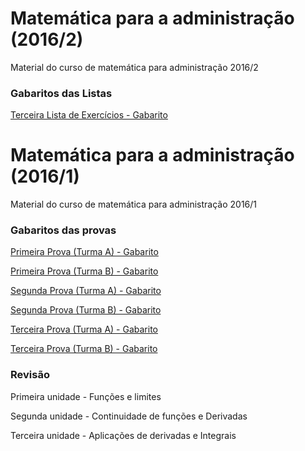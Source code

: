 # Matemática para a administração (2016/2)
Material do curso de matemática para administração 2016/2

### **Gabaritos das Listas**

[Terceira Lista de Exercícios - Gabarito](http://nbviewer.jupyter.org/github/brosiv/matematica-para-a-administracao/blob/master/MAT_ADM_L4_2016-2.ipynb)

# Matemática para a administração (2016/1)
Material do curso de matemática para administração 2016/1

### **Gabaritos das provas**

[Primeira Prova (Turma A) - Gabarito](http://nbviewer.jupyter.org/github/brosiv/matematica-para-a-administracao/blob/master/MAC119_P1A_2016-1.ipynb)

[Primeira Prova (Turma B) - Gabarito](http://nbviewer.jupyter.org/github/brosiv/matematica-para-a-administracao/blob/master/MAC119_P1B_2016-1.ipynb)

[Segunda Prova (Turma A) - Gabarito](http://nbviewer.jupyter.org/github/brosiv/matematica-para-a-administracao/blob/master/MAC119_P2A_2016-1.ipynb)

[Segunda Prova (Turma B) - Gabarito](http://nbviewer.jupyter.org/github/brosiv/matematica-para-a-administracao/blob/master/MAC119_P2B_2016-1.ipynb)

[Terceira Prova (Turma A) - Gabarito](http://nbviewer.jupyter.org/github/brosiv/matematica-para-a-administracao/blob/master/MAC119_P3A_2016-1.ipynb)

[Terceira Prova (Turma B) - Gabarito](http://nbviewer.jupyter.org/github/brosiv/matematica-para-a-administracao/blob/master/MAC119_P3B_2016-1.ipynb)

### **Revisão**

Primeira unidade - Funções e limites

Segunda unidade - Continuidade de funções e Derivadas

Terceira unidade - Aplicações de derivadas e Integrais
